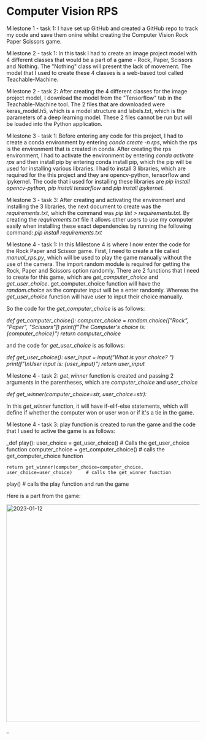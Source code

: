 # Computer Vision RPS
Milestone 1 - task 1:
I have set up GitHub and created a GitHub repo to track my code and save them onine whilst creating the Computer Vision Rock Paper Scissors game.

Milestone 2 - task 1:
In this task I had to create an image project model with 4 different classes that would be a part of a game - Rock, Paper, Scissors and Nothing. The "Nothing" class will present the lack of movement. The model that I used to create these 4 classes is a web-based tool called Teachable-Machine.

Milestone 2 - task 2:
After creating the 4 different classes for the image project model, I download the model from the "Tensorflow" tab in the Teachable-Machine tool. The 2 files that are downloaded were keras_model.h5, which is a model structure and labels.txt, which is the parameters of a deep learning model. These 2 files cannot be run but will be loaded into the Python application.

Milestone 3 - task 1:
Before entering any code for this project, I had to create a conda environment by entering _conda create -n rps_, which the rps is the environment that is created in conda. After creating the rps environment, I had to activate the environment by entering _conda activate rps_ and then install pip by entering conda install pip, which the pip will be used for installing various libraries. I had to install 3 libraries, which are required for the this project and they are opencv-python, tensorflow and ipykernel. The code that i used for installing these libraries are _pip install opencv-python_, _pip install tensorflow_ and _pip install ipykernel_.

Milestone 3 - task 3:
After creating and activating the environment and installing the 3 libraries, the next document to create was the _requirements.txt_, which the command was _pip list > requirements.txt_. By creating the _requirements.txt_ file it allows other users to use my computer easily when installing these exact dependencies by running the following command: _pip install requirements.txt_

Milestone 4 - task 1:
In this Milestone 4 is where I now enter the code for the Rock Paper and Scissor game. First, I need to create a file called _manual_rps.py_, which will be used to play the game manually without the use of the camera. The import random module is required for getting the Rock, Paper and Scissors option randomly. There are 2 functions that I need to create for this game, which are _get_computer_choice_ and _get_user_choice_. get_computer_choice function will have the _random.choice_ as the computer input will be a enter randomly. Whereas the _get_user_choice_ function will have user to input their choice manually. 

So the code for the _get_computer_choice_ is as follows:

_def get_computer_choice():
    computer_choice = random.choice(["Rock", "Paper", "Scissors"])
    print(f"The Computer's choice is: {computer_choice}")
    return computer_choice_
    
and the code for _get_user_choice_ is as follows:

_def get_user_choice():
    user_input = input("What is your choice? ")
    print(f"\nUser input is: {user_input}")
    return user_input_
    
Milestone 4 - task 2:
_get_winner_ function is created and passing 2 arguments in the parentheses, which are _computer_choice_ and _user_choice_

_def get_winner(computer_choice=str, user_choice=str):_

In this _get_winner_ function, it will have if-elif-else statements, which will define if whether the computer won or user won or if it's a tie in the game.

Milestone 4 - task 3:
play function is created to run the game and the code that I used to active the game is as follows:

_def play():
    user_choice = get_user_choice()     # Calls the get_user_choice function
    computer_choice = get_computer_choice()     # calls the get_computer_choice function

    return get_winner(computer_choice=computer_choice, user_choice=user_choice)     # calls the get_winner function

play()  # calls the play function and run the game

Here is a part from the game:

<img width="567" alt="2023-01-12" src="https://user-images.githubusercontent.com/119499198/212205014-526be933-7b8f-44d7-9c6c-39338772dda3.png">


_
